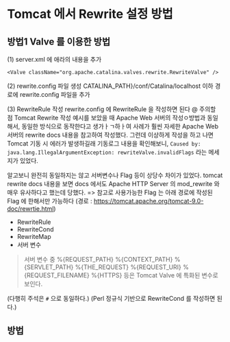 # Tomcat 에서 Rewrite 설정 방법
## 방법1 Valve 를 이용한 방법
(1) server.xml 에 애라의 내용을 추가
```
<Valve className="org.apache.catalina.valves.rewrite.RewriteValve" />
```
(2) rewrite.config 파일 생성
CATALINA_PATH}/conf/Catalina/localhost 이하 경로에 rewrite.config 파일을 추가

(3) RewriteRule 작성
rewrite.config 에 RewriteRule 을 작성하면 된다
@ 주의할 점
Tomcat Rewrite 작성 예시를 보았을 때 Apache Web 서버의 작성ㅇ방법과 동일해서, 동일한 방식으로 동작한다고 생가ㅏㄱ하ㅏ여 사례가 훨씬 자세한 Apache Web 서버의 rewrite docs 내용을 참고하여 작성했다.
그런데 이상하게 작성을 하고 나면 Tomcat 기동 시 에러가 발생하길래 기동로그 내용을 확인해보니, `Caused by: java.lang.IllegalArgumentException: rewriteValve.invalidFlags` 라는 메세지가 있었다.

알고보니 완전히 동일하지는 않고 서버변수나 Flag 등이 상당수 차이가 있었다. tomcat rewrite docs 내용을 보면 docs 에서도 Apache HTTP Server 의 mod_rewrite 와 매우 유사하다고 했는데 당했다.
=> 참고로 사용가능한 Flag 는 아래 경로에 작성된 Flag 에 한해서만 가능하다
(경로 : https://tomcat.apache.org/tomcat-9.0-doc/rewrtie.html)


- RewriteRule
- RewriteCond
- RewriteMap
- 서버 변수

> 서버 변수 중 %{REQUEST_PATH} %{CONTEXT_PATH} %{SERVLET_PATH} %{THE_REQUEST} %{REQUEST_URI} %{REQUEST_FILENAME} %{HTTPS} 등은 Tomcat Valve 에 특화된 변수로 보인다.


(다행히 주석은 `#` 으로 동일하다.)
(Perl 정규식 기반으로 RewriteCond 를 작성하면 된다.)




## 방법